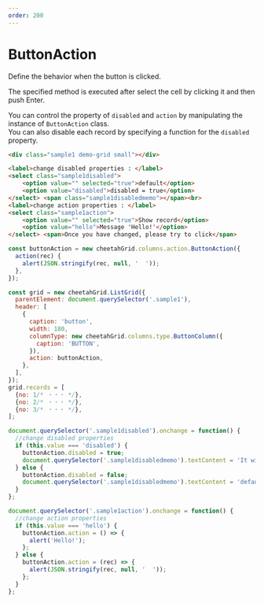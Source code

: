 ```yaml
---
order: 200
---
```


# ButtonAction

Define the behavior when the button is clicked.  

The specified method is executed after select the cell by clicking it and then push Enter.  

You can control the property of `disabled` and `action` by manipulating the instance of `ButtonAction` class.  
You can also disable each record by specifying a function for the `disabled` property.  

<code-preview>

```html
<div class="sample1 demo-grid small"></div>

<label>change disabled properties : </label>
<select class="sample1disabled">
    <option value="" selected="true">default</option>
    <option value="disabled">disabled = true</option>
</select> <span class="sample1disabledmemo"></span><br>
<label>change action properties : </label>
<select class="sample1action">
    <option value="" selected="true">Show record</option>
    <option value="hello">Message 'Hello!'</option>
</select> <span>Once you have changed, please try to click</span>
```

```js
const buttonAction = new cheetahGrid.columns.action.ButtonAction({
  action(rec) {
    alert(JSON.stringify(rec, null, '  '));
  },
});

const grid = new cheetahGrid.ListGrid({
  parentElement: document.querySelector('.sample1'),
  header: [
    {
      caption: 'button',
      width: 180,
      columnType: new cheetahGrid.columns.type.ButtonColumn({
        caption: 'BUTTON',
      }),
      action: buttonAction,
    },
  ],
});
grid.records = [
  {no: 1/* ・・・ */},
  {no: 2/* ・・・ */},
  {no: 3/* ・・・ */},
];

document.querySelector('.sample1disabled').onchange = function() {
  //change disabled properties
  if (this.value === 'disabled') {
    buttonAction.disabled = true;
    document.querySelector('.sample1disabledmemo').textContent = 'It will not toggle and does not respond when hovering the mouse';
  } else {
    buttonAction.disabled = false;
    document.querySelector('.sample1disabledmemo').textContent = 'default';
  }
};

document.querySelector('.sample1action').onchange = function() {
  //change action properties
  if (this.value === 'hello') {
    buttonAction.action = () => {
      alert('Hello!');
    };
  } else {
    buttonAction.action = (rec) => {
      alert(JSON.stringify(rec, null, '  '));
    };
  }
};
```

</code-preview>
